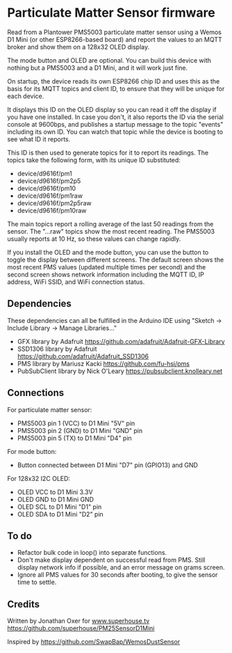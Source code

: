 Particulate Matter Sensor firmware
==================================

Read from a Plantower PMS5003 particulate matter sensor using a Wemos D1
Mini (or other ESP8266-based board) and report the values to an MQTT
broker and show them on a 128x32 OLED display.

The mode button and OLED are optional. You can build this device with
nothing but a PMS5003 and a D1 Mini, and it will work just fine.

On startup, the device reads its own ESP8266 chip ID and uses this as the
basis for its MQTT topics and client ID, to ensure that they will be
unique for each device.

It displays this ID on the OLED display so you can read it off the
display if you have one installed. In case you don't, it also reports
the ID via the serial console at 9600bps, and publishes a startup
message to the topic "events" including its own ID. You can watch that
topic while the device is booting to see what ID it reports.

This ID is then used to generate topics for it to report its readings.
The topics take the following form, with its unique ID substituted:

 * device/d9616f/pm1
 * device/d9616f/pm2p5
 * device/d9616f/pm10
 * device/d9616f/pm1raw
 * device/d9616f/pm2p5raw
 * device/d9616f/pm10raw

The main topics report a rolling average of the last 50 readings from the
sensor. The "...raw" topics show the most recent reading. The PMS5003
usually reports at 10 Hz, so these values can change rapidly.

If you install the OLED and the mode button, you can use the button to
toggle the display between different screens. The default screen shows the
most recent PMS values (updated multiple times per second) and the second
screen shows network information including the MQTT ID, IP address, WiFi
SSID, and WiFi connection status.

Dependencies
------------

These dependencies can all be fulfilled in the Arduino IDE using
"Sketch -> Include Library -> Manage Libraries..."

 * GFX library by Adafruit https://github.com/adafruit/Adafruit-GFX-Library
 * SSD1306 library by Adafruit https://github.com/adafruit/Adafruit_SSD1306
 * PMS library by Mariusz Kacki https://github.com/fu-hsi/pms
 * PubSubClient library by Nick O'Leary https://pubsubclient.knolleary.net

Connections
-----------

For particulate matter sensor:
 * PMS5003 pin 1 (VCC) to D1 Mini "5V" pin
 * PMS5003 pin 2 (GND) to D1 Mini "GND" pin
 * PMS5003 pin 5 (TX) to D1 Mini "D4" pin

For mode button:
 * Button connected between D1 Mini "D7" pin (GPIO13) and GND

For 128x32 I2C OLED:
 * OLED VCC to D1 Mini 3.3V
 * OLED GND to D1 Mini GND
 * OLED SCL to D1 Mini "D1" pin
 * OLED SDA to D1 Mini "D2" pin

To do
-----

 * Refactor bulk code in loop() into separate functions.
 * Don't make display dependent on successful read from PMS. Still display
     network info if possible, and an error message on grams screen.
 * Ignore all PMS values for 30 seconds after booting, to give the sensor
     time to settle.

Credits
-------

Written by Jonathan Oxer for www.superhouse.tv  https://github.com/superhouse/PM25SensorD1Mini

Inspired by https://github.com/SwapBap/WemosDustSensor
